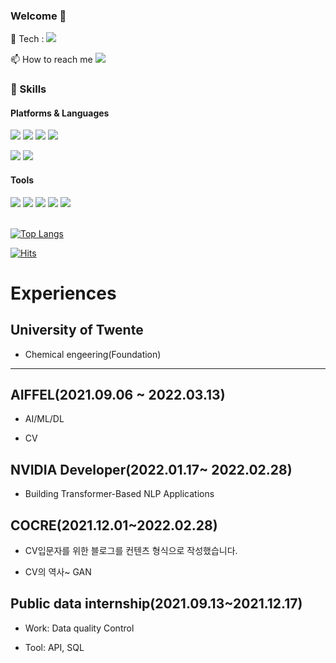 ### Welcome 👋



<p>
💬 Tech :  <a href="https://velog.io/@qsdcfd" target="_blank"><img src="https://img.shields.io/badge/Blog-DD0B78?style=flat-square&logo=GitHub%20Sponsors&logoColor=white"/></a>
  
📫 How to reach me <a href="mailto:leesehyun01@gmail.com" target="_blank"><img src="https://img.shields.io/badge/leesehyun01@gmail.com-EA4335?style=flat-square&logo=Gmail&logoColor=white"/></a>
  

</p>


<!--
**qsdcfd/qsdcfd** is a ✨ _special_ ✨ repository because its `README.md` (this file) appears on your GitHub profile.

Here are some ideas to get you started:

- 🔭 I’m currently working on ...
- 🌱 I’m currently learning AI/ML/DL/CV 
- 👯 I’m looking to collaborate on ...
- 🤔 I’m looking for help with ...
- 💬 Ask me about ...
- 📫 How to reach me: leesehyun01@gmail.com
- 😄 Pronouns: ...
- ⚡ Fun fact: ...
-->

### 💪 Skills
#### Platforms & Languages
<p>
  <img src="https://img.shields.io/badge/CV-3DDC84?style=flat-square&logo=CV&logoColor=white"/>
  <img src="https://img.shields.io/badge/ML-000000?style=flat-square&logo=ML&logoColor=white"/>
  <img src="https://img.shields.io/badge/DL-61DAFB?style=flat-square&logo=DL&logoColor=black"/>
  <img src="https://img.shields.io/badge/DS-02569B?style=flat-square&logo=DS&logoColor=white"/>
 
</p>
<p>
  <img src="https://img.shields.io/badge/Jupyter notebook-3DDC84?style=flat-square&logo=Jupyter notebook &logoColor=black"/>  
  <img src="https://img.shields.io/badge/Python-02569B?style=flat-square&logo=Python&logoColor=white"/>
</p>

#### Tools
<p>
  <img src="https://img.shields.io/badge/Opencv-B7178C?style=flat-square&logo=Opencv&logoColor=white"/>
  <img src="https://img.shields.io/badge/Keras-FFCA28?style=flat-square&logo=Keras&logoColor=black"/>
  <img src="https://img.shields.io/badge/Tensorflow-39477F?style=flat-square&logo=Tensorflow&logoColor=white"/>
  <img src="https://img.shields.io/badge/Pytorch-683D87?style=flat-square&logo=Pytorch&logoColor=white"/>
  <img src="https://img.shields.io/badge/Git-F05032?style=flat-square&logo=Git&logoColor=white"/>
</p>


 



<br/> [![Top Langs](https://github-readme-stats.vercel.app/api/top-langs/?username=minssoj&langs_count=6&layout=compact)](https://github.com/anuraghazra/github-readme-stats)


<!-- 방문자 수 표시 -->
[![Hits](https://hits.seeyoufarm.com/api/count/incr/badge.svg?url=https%3A%2F%2Fgithub.com%2Funi1023&count_bg=%23000000&title_bg=%23FF0000&icon=apple.svg&icon_color=%23FFFFFF&title=%EB%B0%A9%EB%AC%B8%EC%9E%90+%EC%88%98&edge_flat=false)](https://hits.seeyoufarm.com)

# Experiences

## University of Twente

- Chemical engeering(Foundation)



---
## AIFFEL(2021.09.06 ~ 2022.03.13)

- AI/ML/DL

- CV

## NVIDIA Developer(2022.01.17~ 2022.02.28)

- Building Transformer-Based NLP Applications

## COCRE(2021.12.01~2022.02.28)

- CV입문자를 위한 블로그를 컨텐츠 형식으로 작성했습니다.

- CV의 역사~ GAN

 
## Public data internship(2021.09.13~2021.12.17)

- Work: Data quality Control

- Tool: API, SQL



